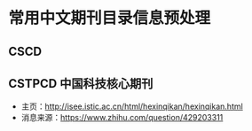 # 常用中文期刊目录信息预处理

## CSCD


## CSTPCD 中国科技核心期刊

- 主页：<http://isee.istic.ac.cn/html/hexinqikan/hexinqikan.html>
- 消息来源：https://www.zhihu.com/question/429203311